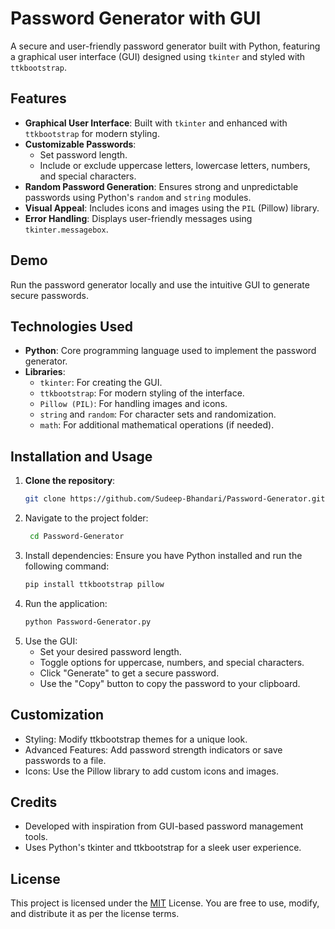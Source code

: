 # Password Generator with GUI

A secure and user-friendly password generator built with Python, featuring a graphical user interface (GUI) designed using `tkinter` and styled with `ttkbootstrap`.

## Features

- **Graphical User Interface**: Built with `tkinter` and enhanced with `ttkbootstrap` for modern styling.
- **Customizable Passwords**:
  - Set password length.
  - Include or exclude uppercase letters, lowercase letters, numbers, and special characters.
- **Random Password Generation**: Ensures strong and unpredictable passwords using Python's `random` and `string` modules.
- **Visual Appeal**: Includes icons and images using the `PIL` (Pillow) library.
- **Error Handling**: Displays user-friendly messages using `tkinter.messagebox`.

## Demo

Run the password generator locally and use the intuitive GUI to generate secure passwords.

## Technologies Used

- **Python**: Core programming language used to implement the password generator.
- **Libraries**:
  - `tkinter`: For creating the GUI.
  - `ttkbootstrap`: For modern styling of the interface.
  - `Pillow (PIL)`: For handling images and icons.
  - `string` and `random`: For character sets and randomization.
  - `math`: For additional mathematical operations (if needed).

## Installation and Usage

1. **Clone the repository**:
   ```bash
   git clone https://github.com/Sudeep-Bhandari/Password-Generator.git

2. Navigate to the project folder:
   ```bash
    cd Password-Generator

3. Install dependencies: Ensure you have Python installed and run the following command:
   ```bash
   pip install ttkbootstrap pillow

4. Run the application:
   ```bash
   python Password-Generator.py
   
5. Use the GUI:
   - Set your desired password length.
   - Toggle options for uppercase, numbers, and special characters.
   - Click "Generate" to get a secure password.
   - Use the "Copy" button to copy the password to your clipboard.

## Customization
   - Styling: Modify ttkbootstrap themes for a unique look.
   - Advanced Features: Add password strength indicators or save passwords to a file.
   - Icons: Use the Pillow library to add custom icons and images.

## Credits
   - Developed with inspiration from GUI-based password management tools.
   - Uses Python's tkinter and ttkbootstrap for a sleek user experience.

## License
This project is licensed under the [MIT](https://choosealicense.com/licenses/mit/) License. You are free to use, modify, and distribute it as per the license terms.
